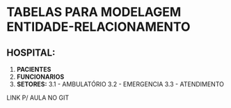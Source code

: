 # TABELAS PARA MODELAGEM ENTIDADE-RELACIONAMENTO
## HOSPITAL:

1. **PACIENTES**
2. **FUNCIONARIOS**
3. **SETORES:**
   3.1 - AMBULATÓRIO
   3.2 - EMERGENCIA
   3.3 - ATENDIMENTO

LINK P/ AULA NO GIT
